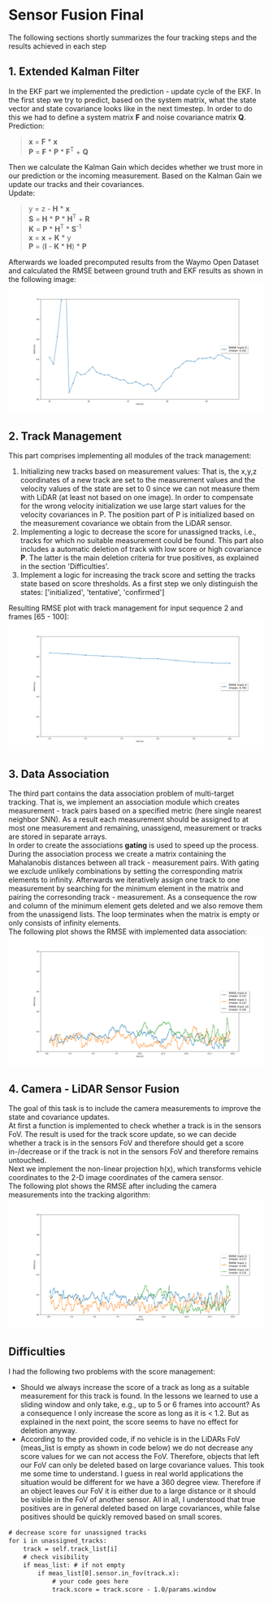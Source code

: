 # Sensor Fusion Final
The following sections shortly summarizes the four tracking steps and the results achieved in each step 
## 1. Extended Kalman Filter
In the EKF part we implemented the prediction - update cycle of the EKF. In the first step we try to predict, based on the system matrix, what the state vector and state covariance looks like in the next timestep. In order to do this we had to define a system matrix **F** and noise covariance matrix **Q**.     
Prediction:  
> **x** = **F** * **x**   
**P** = **F** * **P** * **F**<sup>T</sup> + **Q** 

Then we calculate the Kalman Gain which decides whether we trust more in our prediction or the incoming measurement.  Based on the Kalman Gain we update our tracks and their covariances.  
Update:
> y = z - **H** * **x**  
**S** = **H** * **P** * **H**<sup>T</sup> + **R**  
**K** = **P** * **H**<sup>T</sup> * **S**<sup>-1</sup>  
**x** = **x** + **K** * y  
**P** = (**I** - **K** * **H**) * **P** 

Afterwards we loaded precomputed results from the Waymo Open Dataset and calculated the RMSE between ground truth and EKF results as shown in the following image:
![Tracking RMSE](./media/RMS_EKF_Task1.png)   


## 2. Track Management
This part comprises implementing all modules of the track management:  
1. Initializing new tracks based on measurement values: That is, the x,y,z coordinates of a new track are set to the measurement values and the velocity values of the state are set to 0 since we can not measure them with LiDAR (at least not based on one image). In order to compensate for the wrong velocity initialization we use large start values for the velocity covariances in P. The position part of P is initialized based on the measurement covariance we obtain from the LiDAR sensor.   
2. Implementing a logic to decrease the score for unassigned tracks, i.e., tracks for which no suitable measurement could be found. This part also includes a automatic deletion of track with low score or high covariance **P**. The latter is the main deletion criteria for true positives, as explained in the section 'Difficulties'. 
3. Implement a logic for increasing the track score and setting the tracks state based on score thresholds. As a first step we only distinguish the states: ['initialized', 'tentative', 'confirmed'] 

Resulting RMSE plot with track management for input sequence 2 and frames [65 - 100]:  
![TrackManagement RMSE](./media/RMSE_TrackManagement_Task2.png)   


## 3. Data Association
The third part contains the data association problem of multi-target tracking. That is, we implement an association module which creates measurement - track pairs based on a specified metric (here single nearest neighbor SNN). As a result each measurement should be assigned to at most one measurement and remaining, unassigend, measurement or tracks are stored in separate arrays.  
In order to create the associations **gating** is used to speed up the process.   
During the association process we create a matrix containing the Mahalanobis distances between all track - measurement pairs. With gating we exclude unlikely combinations by setting the corresponding matrix elements to infinity. Afterwards we iteratively assign one track to one measurement by searching for the minimum element in the matrix and pairing the corresonding track - measurement. As a consequence the row and column of the minimum element gets deleted and we also remove them from the unassigend lists. The loop terminates when the matrix is empty or only consists of infinity elements.  
The following plot shows the RMSE with implemented data association:  
![Track Management RMSE](./media/RMSE_DataAssociation_Task3.png)   


## 4. Camera - LiDAR Sensor Fusion
The goal of this task is to include the camera measurements to improve the state and covariance updates.  
At first a function is implemented to check whether a track is in the sensors FoV. The result is used for the track score update, so we can decide whether a track is in the sensors FoV and therefore should get a score in-/decrease or if the track is not in the sensors FoV and therefore remains untouched.  
Next we implement the non-linear projection h(x), which transforms vehicle coordinates to the 2-D image coordinates of the camera sensor.   
The following plot shows the RMSE after including the camera measurements into the tracking algorithm:  
![Track Management RMSE](./media/RMSE_CameraLidarFusion_Task4.png)   




## Difficulties
I had the following two problems with the score management:  
* Should we always increase the score of a track as long as a suitable measurement for this track is found. In the lessons we learned to use a sliding window and only take, e.g., up to 5 or 6 frames into account? As a consequence I only increase the score as long as it is < 1.2. But as explained in the next point, the score seems to have no effect for deletion anyway. 
* According to the provided code, if no vehicle is in the LiDARs FoV (meas_list is empty as shown in code below) we do not decrease any score values for we can not access the FoV. Therefore, objects that left our FoV can only be deleted based on large covariance values. This took me some time to understand. I guess in real world applications the situation would be different for we have a 360 degree view. Therefore if an object leaves our FoV it is either due to a large distance or it should be visible in the FoV of another sensor. All in all, I understood that true positives are in general deleted based on large covariances, while false positives should be quickly removed based on small scores.  
```
# decrease score for unassigned tracks
for i in unassigned_tracks:
    track = self.track_list[i]
    # check visibility    
    if meas_list: # if not empty
        if meas_list[0].sensor.in_fov(track.x):
            # your code goes here
            track.score = track.score - 1.0/params.window 
```